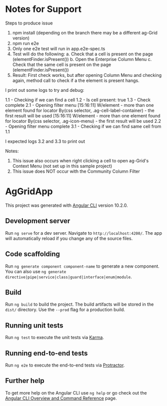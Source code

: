 # Notes for Support

Steps to produce issue
1. npm install (depending on the branch there may be a different ag-Grid version)
2. npm run e2e
3. Only one e2e test will run in app.e2e-spec.ts
4. Test will do the following:
    a. Check that a cell is present on the page (elementFinder.isPresent())
    b. Open the Enterprise Column Menu
    c. Check that the same cell is present on the page (elementFinder.isPresent())
5. Result: First check works, but after opening Column Menu and checking again, method call to check if a the element is present hangs.

I print out some logs to try and debug:

1.1 - Checking if we can find a cell
1.2 - Is cell present: true
1.3 - Check complete
2.1 - Opening filter menu
[15:16:11] W/element - more than one element found for locator By(css selector, .ag-cell-label-container) - the first result will be used
[15:16:11] W/element - more than one element found for locator By(css selector, .ag-icon-menu) - the first result will be used
2.2 - Opening filter menu complete
3.1 - Checking if we can find same cell from 1.1

I expected logs 3.2 and 3.3 to print out

Notes:
1. This issue also occurs when right clicking a cell to open ag-Grid's Context Menu (not set up in this sample project)
2. This issue does NOT occur with the Community Column Filter

# AgGridApp

This project was generated with [Angular CLI](https://github.com/angular/angular-cli) version 10.2.0.

## Development server

Run `ng serve` for a dev server. Navigate to `http://localhost:4200/`. The app will automatically reload if you change any of the source files.

## Code scaffolding

Run `ng generate component component-name` to generate a new component. You can also use `ng generate directive|pipe|service|class|guard|interface|enum|module`.

## Build

Run `ng build` to build the project. The build artifacts will be stored in the `dist/` directory. Use the `--prod` flag for a production build.

## Running unit tests

Run `ng test` to execute the unit tests via [Karma](https://karma-runner.github.io).

## Running end-to-end tests

Run `ng e2e` to execute the end-to-end tests via [Protractor](http://www.protractortest.org/).

## Further help

To get more help on the Angular CLI use `ng help` or go check out the [Angular CLI Overview and Command Reference](https://angular.io/cli) page.
